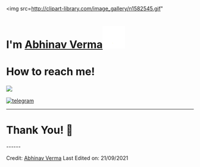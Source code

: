 <img src=http://clipart-library.com/image_gallery/n1582545.gif"
<h1>I'm <a href="https://github.com/abhinavftp98">Abhinav Verma<a><img src="https://github.com/Kathryn-Jie/Kathryn-Jie/blob/main/wave.gif" width="60px"/></h1>
<h1>How to reach me!
</h1>
<p>
<a href="mailto: abhinavftp98@gmail.com" target="blank"><img align="center" src="https://img.shields.io/badge/abhinavftp98@gmail.com-D14836?style=for-the-badge&logo=gmail&logoColor=white" /></a>    &nbsp;&nbsp;&nbsp;      
</p>
<p>
    <a href="https://t.me/AbhinavVermabest" target="blank"><img align="center"
           src="https://www.drupal.org/files/project-images/telegram-logo-11.png" alt="telegram" width="100px" /></a>
</p>
<hr>
<h1>Thank You! 🤵 </h1>
------
    
Credit: [Abhinav Verma](https://github.com/abhinavftp98)
Last Edited on: 21/09/2021


